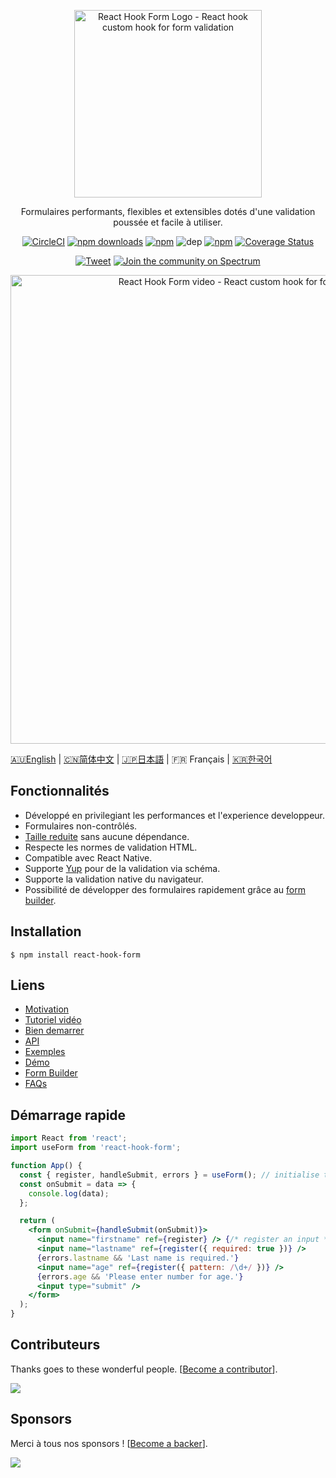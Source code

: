 <div align="center">
    <p align="center">
        <a href="https://react-hook-form.com" title="React Hook Form - Simple React forms validation">
            <img src="https://raw.githubusercontent.com/bluebill1049/react-hook-form/master/website/logo.png" alt="React Hook Form Logo - React hook custom hook for form validation" width="300px" />
        </a>
    </p>
</div>

<p align="center">Formulaires performants, flexibles et extensibles dotés d'une validation poussée et facile à utiliser.</p>

<div align="center">

[![CircleCI](https://badgen.net/circleci/github/react-hook-form/react-hook-form)](https://circleci.com/gh/react-hook-form/react-hook-form)
[![npm downloads](https://img.shields.io/npm/dm/react-hook-form.svg?style=flat-square)](https://www.npmjs.com/package/react-hook-form)
[![npm](https://img.shields.io/npm/dt/react-hook-form.svg?style=flat-square)](https://www.npmjs.com/package/react-hook-form)
![dep](https://badgen.net/david/dep/bluebill1049/react-hook-form)
[![npm](https://badgen.net/bundlephobia/minzip/react-hook-form)](https://badgen.net/bundlephobia/minzip/react-hook-form)
[![Coverage Status](https://coveralls.io/repos/github/bluebill1049/react-hook-form/badge.svg?branch=master)](https://coveralls.io/github/bluebill1049/react-hook-form?branch=master)

[![Tweet](https://img.shields.io/twitter/url/http/shields.io.svg?style=social)](https://twitter.com/intent/tweet?text=React+hooks+for+form+validation+without+the+hassle&url=https://github.com/bluebill1049/react-hook-form)&nbsp;[![Join the community on Spectrum](https://withspectrum.github.io/badge/badge.svg)](https://spectrum.chat/react-hook-form)

</div>

<div align="center">
    <p align="center">
        <a href="https://react-hook-form.com" title="React Hook Form - Simple React forms validation">
            <img src="https://raw.githubusercontent.com/bluebill1049/react-hook-form/master/website/example.gif" alt="React Hook Form video - React custom hook for form validation" width="750px" />
        </a>
    </p>
</div>

<a href="https://github.com/react-hook-form/react-hook-form">🇦🇺English</a> | <a href="./README.zh-CN.md">🇨🇳简体中文</a> | <a href="./README.ja-JP.md">🇯🇵日本語</a> | 🇫🇷 Français | <a href="./README.ko-KR.md">🇰🇷한국어</a>

## Fonctionnalités

- Développé en privilegiant les performances et l'experience developpeur.
- Formulaires non-contrôlés.
- [Taille reduite](https://bundlephobia.com/result?p=react-hook-form@latest) sans aucune dépendance.
- Respecte les normes de validation HTML.
- Compatible avec React Native.
- Supporte [Yup](https://github.com/jquense/yup) pour de la validation via schéma.
- Supporte la validation native du navigateur.
- Possibilité de développer des formulaires rapidement grâce au [form builder](https://react-hook-form.com/form-builder).

## Installation

    $ npm install react-hook-form

## Liens

- [Motivation](https://medium.com/@bruce1049/form-validation-with-hook-in-3kb-c5414edf7d64)
- [Tutoriel vidéo](https://www.youtube.com/watch?v=-mFXqOaqgZk&t)
- [Bien demarrer](https://react-hook-form.com/get-started)
- [API](https://react-hook-form.com/api)
- [Exemples](https://github.com/bluebill1049/react-hook-form/tree/master/examples)
- [Démo](https://react-hook-form.com)
- [Form Builder](https://react-hook-form.com/form-builder)
- [FAQs](https://react-hook-form.com/faqs)

## Démarrage rapide

```jsx
import React from 'react';
import useForm from 'react-hook-form';

function App() {
  const { register, handleSubmit, errors } = useForm(); // initialise the hook
  const onSubmit = data => {
    console.log(data);
  };

  return (
    <form onSubmit={handleSubmit(onSubmit)}>
      <input name="firstname" ref={register} /> {/* register an input */}
      <input name="lastname" ref={register({ required: true })} />
      {errors.lastname && 'Last name is required.'}
      <input name="age" ref={register({ pattern: /\d+/ })} />
      {errors.age && 'Please enter number for age.'}
      <input type="submit" />
    </form>
  );
}
```

## Contributeurs

Thanks goes to these wonderful people. [[Become a contributor](CONTRIBUTING.md)].

<a href="https://github.com/react-hook-form/react-hook-form/graphs/contributors">
    <img src="https://opencollective.com/react-hook-form/contributors.svg?width=950" />
</a>

## Sponsors

Merci à tous nos sponsors ! [[Become a backer](https://opencollective.com/react-hook-form#backer)].

<a href="https://opencollective.com/react-hook-form#backers">
    <img src="https://opencollective.com/react-hook-form/backers.svg?width=950" />
</a>
